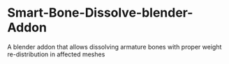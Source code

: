 # Smart-Bone-Dissolve-blender-Addon
A blender addon that allows dissolving armature bones with proper weight re-distribution in affected meshes
